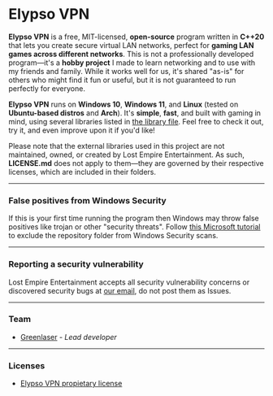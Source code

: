 # Elypso VPN

**Elypso VPN** is a free, MIT-licensed, **open-source** program written in **C++20** that lets you create secure virtual LAN networks, perfect for **gaming LAN games across different networks**. This is not a professionally developed program—it's a **hobby project** I made to learn networking and to use with my friends and family. While it works well for us, it's shared "as-is" for others who might find it fun or useful, but it is not guaranteed to run perfectly for everyone.

**Elypso VPN** runs on **Windows 10**, **Windows 11**, and **Linux** (tested on **Ubuntu-based distros** and **Arch**). It's **simple**, **fast**, and built with gaming in mind, using several libraries listed in [the library file](LIBRARIES.md). Feel free to check it out, try it, and even improve upon it if you'd like!

Please note that the external libraries used in this project are not maintained, owned, or created by Lost Empire Entertainment. As such, **LICENSE.md** does not apply to them—they are governed by their respective licenses, which are included in their folders.

---

### False positives from Windows Security

If this is your first time running the program then Windows may throw false positives like trojan or other "security threats". Follow [this Microsoft tutorial](https://support.microsoft.com/en-us/windows/add-an-exclusion-to-windows-security-811816c0-4dfd-af4a-47e4-c301afe13b26) to exclude the repository folder from Windows Security scans.

---

### Reporting a security vulnerability

Lost Empire Entertainment accepts all security vulnerability concerns or discovered security bugs at [our email](mailto:sanderveski@gmail.com), do not post them as Issues.

---

### Team

* [Greenlaser](https://github.com/greeenlaser) - *Lead developer*

---

### Licenses

* [Elypso VPN propietary license](LICENSE.md)
